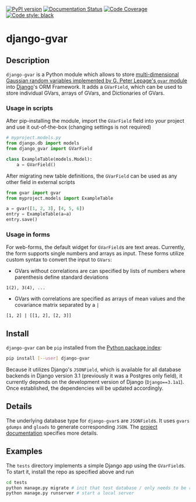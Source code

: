 [![PyPI version](https://img.shields.io/pypi/v/django-gvar.svg)](https://img.shields.io/pypi/v/django-gvar)
[![Documentation Status](https://readthedocs.org/projects/django-gvar/badge/?version=latest)](https://django-gvar.readthedocs.io/en/latest/?badge=latest)
[![Code Coverage](https://codecov.io/gh/callat-qcd/django-gvar/branch/master/graph/badge.svg)](https://codecov.io/gh/callat-qcd/django-gvar)
[![Code style: black](https://img.shields.io/badge/code%20style-black-000000.svg)](https://github.com/psf/black)


# django-gvar

## Description

`django-gvar` is a Python module which allows to store [multi-dimensional Gaussian random variables implemented by G. Peter Lepage's `gvar` module](https://github.com/gplepage/gvar) into [Django](https://www.djangoproject.com)'s ORM Framework.
It adds a `GVarField`, which can be used to store individual GVars, arrays of GVars, and Dictionaries of GVars.

### Usage in scripts

After pip-installing the module, import the `GVarField` field into your project and use it out-of-the-box (changing settings is not required)

```python
# myproject.models.py
from django.db import models
from django_gvar import GVarField

class ExampleTable(models.Model):
    a = GVarField()
```

After migrating new table definitions, the `GVarField` can be used as any other field in external scripts
```python
from gvar import gvar
from myproject.models import ExampleTable

a = gvar([1, 2, 3], [4, 5, 6])
entry = ExampleTable(a=a)
entry.save()
```

### Usage in forms

For web-forms, the default widget for `GVarField`s are text areas.
Currently, the form supports single numbers and arrays as input.
These forms utilize custom syntax to convert the input to `GVars`:

* GVars without correlations are can specified by lists of numbers where parenthesis define standard deviations
```text
1(2), 3(4), ...
```
* GVars with correlations are specified as arrays of mean values and the covariance matrix separated by a `|`
```text
[1, 2] | [[1, 2], [2, 3]]
```


## Install

`django-gvar` can be `pip` installed from the [Python package index](https://pypi.org/project/django-gvar/):
```bash
pip install [--user] django-gvar
```

Because it utilizes Django's `JSONField`, which is available for all database backends in Django version 3.1 (previously it was a Postgres only field), it currently depends on the development version of Django (`Django==3.1a1`).
Once established, the dependencies will be updated accordingly.


## Details

The underlying database type for `django-gvar`s are `JSONField`s.
It uses `gvars` `gdumps` and `gloads` to generate corresponding `JSON`.
The [project documentation](https://django-gvar.readthedocs.io) specifies more details.

## Examples

The `tests` directory implements a simple Django app using the `GVarField`s.
To start it, install the repo as specified above and run
```bash
cd tests
python manage.py migrate # init that test database / only needs to be run once
python manage.py runserver # start a local server
```
